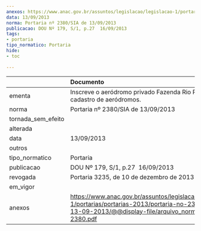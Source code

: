 ```yaml
---
anexos: https://www.anac.gov.br/assuntos/legislacao/legislacao-1/portarias/portarias-2013/portaria-no-2380-sia-de-13-09-2013/@@display-file/arquivo_norma/PA2013-2380.pdf
data: 13/09/2013
norma: Portaria nº 2380/SIA de 13/09/2013
publicacao: DOU Nº 179, S/1, p.27  16/09/2013
tags:
- portaria
tipo_normatico: Portaria
hide: 
- toc 
 
---
```


|                    | Documento                                                                                                                                                         |
|:-------------------|:------------------------------------------------------------------------------------------------------------------------------------------------------------------|
| ementa             | Inscreve o aeródromo privado Fazenda Rio Preto (MT) no cadastro de aeródromos.                                                                                    |
| norma              | Portaria nº 2380/SIA de 13/09/2013                                                                                                                                |
| tornada_sem_efeito |                                                                                                                                                                   |
| alterada           |                                                                                                                                                                   |
| data               | 13/09/2013                                                                                                                                                        |
| outros             |                                                                                                                                                                   |
| tipo_normatico     | Portaria                                                                                                                                                          |
| publicacao         | DOU Nº 179, S/1, p.27  16/09/2013                                                                                                                                 |
| revogada           | Portaria 3235, de 10 de dezembro de 2013                                                                                                                          |
| em_vigor           |                                                                                                                                                                   |
| anexos             | https://www.anac.gov.br/assuntos/legislacao/legislacao-1/portarias/portarias-2013/portaria-no-2380-sia-de-13-09-2013/@@display-file/arquivo_norma/PA2013-2380.pdf |